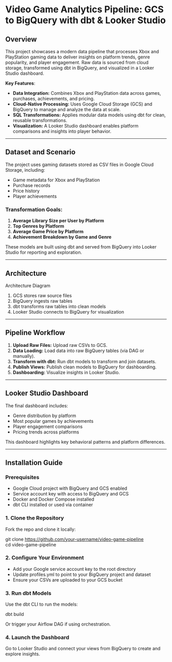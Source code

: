 # Video Game Analytics Pipeline: GCS to BigQuery with dbt & Looker Studio

## Overview

This project showcases a modern data pipeline that processes Xbox and PlayStation gaming data to deliver insights on platform trends, genre popularity, and player engagement. Raw data is sourced from cloud storage, transformed using dbt in BigQuery, and visualized in a Looker Studio dashboard.

**Key Features**:
- **Data Integration:** Combines Xbox and PlayStation data across games, purchases, achievements, and pricing.
- **Cloud-Native Processing:** Uses Google Cloud Storage (GCS) and BigQuery to manage and analyze the data at scale.
- **SQL Transformations:** Applies modular data models using dbt for clean, reusable transformations.
- **Visualization:** A Looker Studio dashboard enables platform comparisons and insights into player behavior.

---

## Dataset and Scenario

The project uses gaming datasets stored as CSV files in Google Cloud Storage, including:
- Game metadata for Xbox and PlayStation
- Purchase records
- Price history
- Player achievements

### Transformation Goals:
1. **Average Library Size per User by Platform**
2. **Top Genres by Platform**
3. **Average Game Price by Platform**
4. **Achievement Breakdown by Game and Genre**

These models are built using dbt and served from BigQuery into Looker Studio for reporting and exploration.

---

## Architecture

Architecture Diagram



1. GCS stores raw source files  
2. BigQuery ingests raw tables  
3. dbt transforms raw tables into clean models  
4. Looker Studio connects to BigQuery for visualization

---

## Pipeline Workflow

1. **Upload Raw Files:** Upload raw CSVs to GCS.
2. **Data Loading:** Load data into raw BigQuery tables (via DAG or manually).
3. **Transform with dbt:** Run dbt models to transform and join datasets.
4. **Publish Views:** Publish clean models to BigQuery for dashboarding.
5. **Dashboarding:** Visualize insights in Looker Studio.

---

## Looker Studio Dashboard

The final dashboard includes:
- Genre distribution by platform
- Most popular games by achievements
- Player engagement comparisons
- Pricing trends across platforms

This dashboard highlights key behavioral patterns and platform differences.

---

## Installation Guide

### Prerequisites

- Google Cloud project with BigQuery and GCS enabled
- Service account key with access to BigQuery and GCS
- Docker and Docker Compose installed
- dbt CLI installed or used via container

### 1. Clone the Repository

Fork the repo and clone it locally:

git clone https://github.com/your-username/video-game-pipeline  
cd video-game-pipeline

### 2. Configure Your Environment

- Add your Google service account key to the root directory  
- Update profiles.yml to point to your BigQuery project and dataset  
- Ensure your CSVs are uploaded to your GCS bucket

### 3. Run dbt Models

Use the dbt CLI to run the models:

dbt build

Or trigger your Airflow DAG if using orchestration.

### 4. Launch the Dashboard

Go to Looker Studio and connect your views from BigQuery to create and explore insights.
